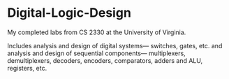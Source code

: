 # Digital-Logic-Design

My completed labs from CS 2330 at the University of Virginia.

Includes analysis and design of digital systems— switches, gates, etc. and analysis and design of sequential components— multiplexers, demultiplexers, decoders, encoders, comparators, adders and ALU, registers, etc.
